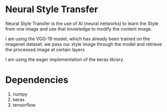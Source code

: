 # Neural Style Transfer 

Neural Style Transfer is the use of AI (neural networks) to learn the Style from one image 
and use that knowledge to modify the content image.

I am using the VGG-19 model, which has already been trained on the imagenet dataset. 
we pass our style image through the model and retrieve the processed image at certain layers 

I am using the eager implementation of the keras library.

# Dependencies 

1. numpy
2. keras 
3. tensorflow 


